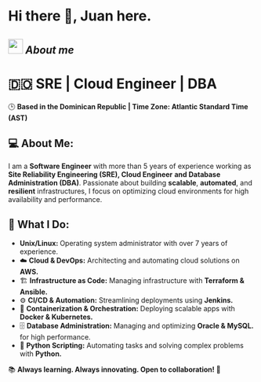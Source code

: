 # Hi there 👋, Juan here. 

## <img src="https://media.giphy.com/media/ObNTw8Uzwy6KQ/giphy.gif" width="30px">&nbsp;***About me***
<h1>🇩🇴 SRE | Cloud Engineer | DBA</h1>
<p>🕒 <strong>Based in the Dominican Republic | Time Zone: Atlantic Standard Time (AST)</strong></p>

<h2>💻 About Me:</h2>
<p>
I am a <strong>Software Engineer</strong> with more than 5 years of experience working as <strong>Site Reliability Engineering (SRE), Cloud Engineer</strong> 
<strong>and Database Administration (DBA)</strong>. 
Passionate about building <strong>scalable</strong>, <strong>automated</strong>, and <strong>resilient</strong> infrastructures, 
I focus on optimizing cloud environments for high availability and performance.
</p>

<h2>🚀 What I Do:</h2>
<ul>
   <li> <strong>Unix/Linux: </strong>Operating system administrator with over 7 years of experience. </li>
  <li>☁️ <strong>Cloud & DevOps:</strong> Architecting and automating cloud solutions on <strong>AWS.</strong></li>
  <li>🏗 <strong>Infrastructure as Code:</strong> Managing infrastructure with <strong>Terraform & Ansible.</strong></li>
  <li>⚙️ <strong>CI/CD & Automation:</strong> Streamlining deployments using <strong>Jenkins.</strong></li>
  <li>🐳 <strong>Containerization & Orchestration:</strong> Deploying scalable apps with <strong>Docker & Kubernetes.</strong></li>
  <li>🗄 <strong>Database Administration:</strong> Managing and optimizing <strong>Oracle & MySQL.</strong> for high performance.</li>
  <li>🐍 <strong>Python Scripting:</strong> Automating tasks and solving complex problems with <strong>Python.</strong></li>
</ul>

<p>📚 <strong>Always learning. Always innovating. Open to collaboration! 🤝</strong></p>

